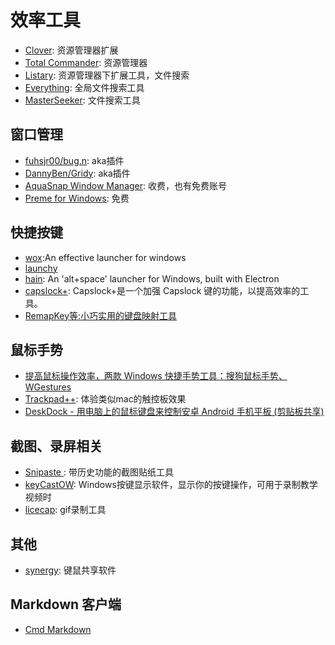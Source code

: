 # 效率工具
- [Clover](http://ejie.me/): 资源管理器扩展
- [Total Commander](http://www.ghisler.com/index.htm): 资源管理器
- [Listary](http://www.listary.com/): 资源管理器下扩展工具，文件搜索
- [Everything](http://www.voidtools.com/): 全局文件搜索工具
- [MasterSeeker](http://www.master-seeker.com/): 文件搜索工具

## 窗口管理
- [fuhsjr00/bug.n](https://github.com/fuhsjr00/bug.n): aka插件
- [DannyBen/Gridy](https://github.com/DannyBen/Gridy): aka插件
- [AquaSnap Window Manager](http://www.nurgo-software.com/products/aquasnap): 收费，也有免费账号
- [Preme for Windows](http://www.premeforwindows.com/): 免费

## 快捷按键
- [wox](http://www.getwox.com/):An effective launcher for windows
- [launchy](http://www.launchy.net/)
- [hain](https://github.com/appetizermonster/Hain): An 'alt+space' launcher for Windows, built with Electron
- [capslock+](http://cjkis.me/capslock+/): Capslock+是一个加强 Capslock 键的功能，以提高效率的工具。
- [RemapKey等:小巧实用的键盘映射工具](https://xbeta.info/key-tweak-remap.htm)


## 鼠标手势
- [提高鼠标操作效率，两款 Windows 快捷手势工具：搜狗鼠标手势、WGestures](http://sspai.com/33351)
- [Trackpad++](http://trackpad.powerplan7.com/): 体验类似mac的触控板效果
- [DeskDock - 用电脑上的鼠标键盘来控制安卓 Android 手机平板 (剪贴板共享)](http://www.iplaysoft.com/deskdock.html)

## 截图、录屏相关
- [Snipaste ](http://zh.snipaste.com/): 带历史功能的截图贴纸工具
- [keyCastOW](https://brookhong.github.io/2014/04/28/keycast-on-windows-cn.html): Windows按键显示软件，显示你的按键操作，可用于录制教学视频时
- [licecap](http://www.cockos.com/licecap/): gif录制工具

## 其他
- [synergy](http://symless.com/synergy/): 键鼠共享软件

## Markdown 客户端
- [Cmd Markdown](https://www.zybuluo.com/cmd/)




